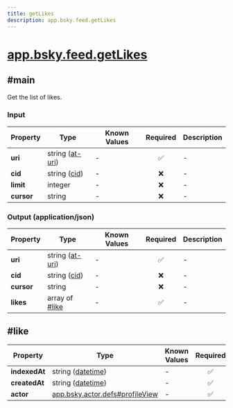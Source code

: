 ```yaml
---
title: getLikes
description: app.bsky.feed.getLikes
---
```


# [app.bsky.feed.getLikes](https://github.com/myConsciousness/atproto.dart/blob/main/lexicons/app/bsky/feed/getLikes.json)

## #main

Get the list of likes.

### Input

| Property | Type | Known Values | Required | Description |
| --- | --- | --- | :---: | --- |
| **uri** | string ([at-uri](https://atproto.com/specs/at-uri-scheme)) | - | ✅ | - |
| **cid** | string ([cid](https://atproto.com/specs/repository#cid-formats)) | - | ❌ | - |
| **limit** | integer | - | ❌ | - |
| **cursor** | string | - | ❌ | - |

### Output (application/json)

| Property | Type | Known Values | Required | Description |
| --- | --- | --- | :---: | --- |
| **uri** | string ([at-uri](https://atproto.com/specs/at-uri-scheme)) | - | ✅ | - |
| **cid** | string ([cid](https://atproto.com/specs/repository#cid-formats)) | - | ❌ | - |
| **cursor** | string | - | ❌ | - |
| **likes** | array of [#like](#like) | - | ✅ | - |

## #like

| Property | Type | Known Values | Required | Description |
| --- | --- | --- | :---: | --- |
| **indexedAt** | string ([datetime](https://atproto.com/specs/lexicon#datetime)) | - | ✅ | - |
| **createdAt** | string ([datetime](https://atproto.com/specs/lexicon#datetime)) | - | ✅ | - |
| **actor** | [app.bsky.actor.defs#profileView](../../../../lexicons/app/bsky/actor/defs.md#profileview) | - | ✅ | - |
